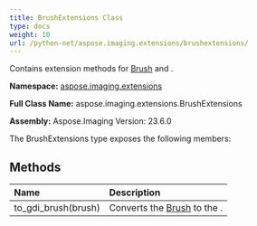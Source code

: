 ```yaml
---
title: BrushExtensions Class
type: docs
weight: 10
url: /python-net/aspose.imaging.extensions/brushextensions/
---
```


Contains extension methods for [Brush](/imaging/python-net/aspose.imaging/brush/) and .

**Namespace:** [aspose.imaging.extensions](/imaging/python-net/aspose.imaging.extensions/)

**Full Class Name:** aspose.imaging.extensions.BrushExtensions

**Assembly:**  Aspose.Imaging Version: 23.6.0

The BrushExtensions type exposes the following members:
## **Methods**
|**Name**|**Description**|
| :- | :- |
|to_gdi_brush(brush)|Converts the [Brush](/imaging/python-net/aspose.imaging/brush/) to the .|
